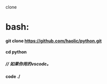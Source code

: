 clone 
# bash:
#### git clone https://github.com/haolic/python.git
#### cd python
##### // 如果你用的vscode。
#### code ./
